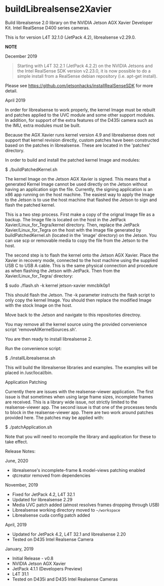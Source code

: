 # buildLibrealsense2Xavier
Build librealsense 2.0 library on the NVIDIA Jetson AGX Xavier Developer Kit. Intel RealSense D400 series cameras.

This is for version L4T 32.1.0 (JetPack 4.2), librealsense v2.29.0.

**NOTE**

December 2019

> Starting with L4T 32.2.1 (JetPack 4.2.2) on the NVIDIA Jetsons and the Intel RealSense SDK version v2.23.0, it is now possible to do a simple install from a RealSense debian repository (i.e. apt-get install).

Please see https://github.com/jetsonhacks/installRealSenseSDK for more detail.

April 2019

In order for librealsense to work properly, the kernel Image must be rebuilt and patches applied to the UVC module and some other support modules. In addition, for support of the extra features of the D435i camera such as the IMU, extra modules must be built.

Because the AGX Xavier runs kernel version 4.9 and librealsense does not support that kernel revision directly, custom patches have been constructed based on the patches in librealsense. These are located in the 'patches' directory.

In order to build and install the patched kernel Image and modules:

$ ./buildPatchedKernel.sh

The kernel Image on the Jetson AGX Xavier is signed. This means that a generated Kernel Image cannot be used directly on the Jetson without having an application sign the file. Currently, the signing application is an x86 app running on the host machine. The easiest way to apply the Image to the Jetson is to use the host machine that flashed the Jetson to sign and flash the patched kernel. 

This is a two step process. 
First make a copy of the orignal Image file as a backup. The Image file is located on the host in the JetPack Xavier/Linux_for_Tegra/kernel directory. Then, replace the JetPack Xavier/Linux_for_Tegra on the host with the Image file generated by buildPatchedKernel.sh (located in the 'image' directory) on the Jetson. You can use scp or removable media to copy the file from the Jetson to the host.

The second step is to flash the kernel onto the Jetson AGX Xavier. Place the Xavier in recovery mode, connected to the host machine using the supplied USB C to USB A cable. This is the same physical connection and procedure as when flashing the Jetson with JetPack. Then from the Xavier/Linux_for_Tegra/ directory:

$ sudo ./flash.sh -k kernel jetson-xavier mmcblk0p1

This should flash the Jetson. The -k parameter instructs the flash script to only copy the kernel Image. You should then replace the modified Image with the stock Image on the host.

Move back to the Jetson and navigate to this repositories directroy. 

You may remove all the kernel source using the provided convenience script 'removeAllKernelSources.sh'.

You are then ready to install librealsense 2.

Run the convenience script:

$ ./installLibrealsense.sh

This will build the librealsense libraries and examples. The examples will be placed in /usr/local/bin.

Application Patching

Currently there are issues with the realsense-viewer application. The first issue is that sometimes when using large frame sizes, incomplete frames are received. This is a library wide issue, not strictly limited to the realsense-viewer app. The second issue is that one of the processes tends to block in the realsense-viewer app. There are two work around patches provided here. The patches may be applied with:

$ ./patchApplication.sh

Note that you will need to recompile the library and application for these to take effect.

Release Notes:

June, 2020

* librealsense's incomplete-frame & model-views patching enabled
* qtcreator removed from dependencies

November, 2019

* Fixed for JetPack 4.2, L4T 32.1
* Updated for librealsense 2.29
* Media UVC patch added (almost resolves frames dropping through USB)
* Librealsense working directory moved to `~/workspace`
* Librealsense cuda config patch added

April, 2019

* Updated for JetPack 4.2, L4T 32.1 and librealsense 2.20
* Tested on D435 Intel Realsense Camera

January, 2019

* Initial Release - v0.8
* NVIDIA Jetson AGX Xavier
* JetPack 4.1.1 (Developers Preview)
* L4T 31.1
* Tested on D435i and D435 Intel Realsense Cameras




